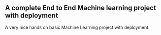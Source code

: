 ## A complete End to End Machine learning project with deployment

A very nice hands on basic Machine Learning project with deployment. 
